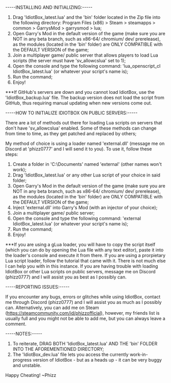 -----INSTALLING AND INITIALIZING:-----

1. Drag 'IdiotBox_latest.lua' and the 'bin' folder located in the Zip file into the following directory: Program Files (x86) > Steam > steamapps > common > GarrysMod > garrysmod > lua;
2. Open Garry's Mod in the default version of the game (make sure you are NOT in any beta branch, such as x86-64/ chromium/ dev/ prerelease), as the modules (located in the 'bin' folder) are ONLY COMPATIBLE with the DEFAULT VERSION of the game;
3. Join a multiplayer game/ public server that allows players to load Lua scripts (the server must have 'sv_allowcslua' set to 1);
4. Open the console and type the following command: 'lua_openscript_cl IdiotBox_latest.lua' (or whatever your script's name is);
5. Run the command;
6. Enjoy!

***If GitHub's servers are down and you cannot load IdiotBox, use the 'IdiotBox_backup.lua' file. The backup version does not load the script from GitHub, thus requiring manual updating when new versions come out.

-----HOW TO INITIALIZE IDIOTBOX ON PUBLIC SERVERS:-----

There are a lot of methods out there for loading Lua scripts on servers that don't have 'sv_allowcslua' enabled. Some of these methods can change from time to time, as they get patched and replaced by others;

My method of choice is using a loader named 'external.dll' (message me on Discord at 'phizz0777' and I will send it to you). To use it, follow these steps:
1. Create a folder in 'C:\Documents' named 'external' (other names won't work); 
2. Drag 'IdiotBox_latest.lua' or any other Lua script of your choice in said folder;
3. Open Garry's Mod in the default version of the game (make sure you are NOT in any beta branch, such as x86-64/ chromium/ dev/ prerelease), as the modules (located in the 'bin' folder) are ONLY COMPATIBLE with the DEFAULT VERSION of the game;
4. Inject 'external.dll' into Garry's Mod (with an injector of your choice);
5. Join a multiplayer game/ public server;
6. Open the console and type the following command: 'external IdiotBox_latest.lua' (or whatever your script's name is);
7. Run the command;
8. Enjoy!

***If you are using a gLua loader, you will have to copy the script itself (which you can do by opening the Lua file with any text editor), paste it into the loader's console and execute it from there. If you are using a prorpietary Lua script loader, follow the tutorial that came with it. There is not much else I can help you with in this instance. If you are having trouble with loading IdiotBox or other Lua scripts on public servers, message me on Discord (phizz0777) and I will assist you as best as I possibly can.

-----REPORTING ISSUES:-----

If you encounter any bugs, errors or glitches while using IdiotBox, contact me through Discord (phizz0777) and I will assist you as much as I possibly can. Alternatively, you can add me on Steam (https://steamcommunity.com/id/phizzofficial), however, my friends list is usually full and you might not be able to add me, but you can always leave a comment.

-----NOTES:-----

1. To reiterate, DRAG BOTH 'IdiotBox_latest.lua' AND THE 'bin' FOLDER INTO THE AFOREMENTIONED DIRECTORY;
2. The 'IdiotBox_dev.lua' file lets you access the currently work-in-progress version of IdiotBox - but as a heads up - it can be very buggy and unstable.

Happy Cheating! ~Phizz
